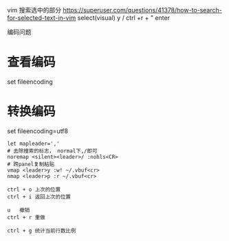 vim
搜索选中的部分
https://superuser.com/questions/41378/how-to-search-for-selected-text-in-vim
select(visual)
y
/
ctrl +r + "
enter

编码问题
# 查看编码
set fileencoding
# 转换编码
set fileencoding=utf8

```
let mapleader=','
# 去除搜索的标志， normal下,/即可
noremap <silent><leader>/ :nohls<CR>
# 跨panel复制粘贴
vmap <leader>y :w! ~/.vbuf<cr>
nmap <leader>p :r ~/.vbuf<cr>

ctrl + o 上次的位置
ctrl + i 返回上次的位置

u 	撤销
ctrl + r 重做

ctrl + g 统计当前行数比例
```